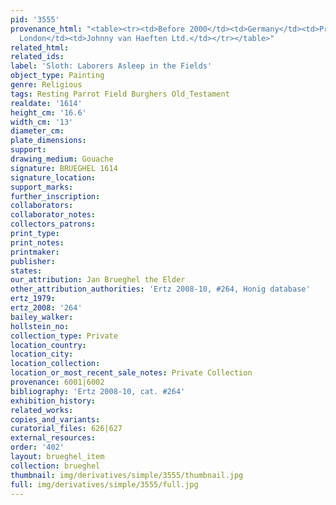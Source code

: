 ```yaml
---
pid: '3555'
provenance_html: "<table><tr><td>Before 2000</td><td>Germany</td><td>Private Collection</td></tr><tr><td>1997</td><td>England
  London</td><td>Johnny van Haeften Ltd.</td></tr></table>"
related_html: 
related_ids: 
label: 'Sloth: Laborers Asleep in the Fields'
object_type: Painting
genre: Religious
tags: Resting Parrot Field Burghers Old_Testament
realdate: '1614'
height_cm: '16.6'
width_cm: '13'
diameter_cm: 
plate_dimensions: 
support: 
drawing_medium: Gouache
signature: BRUEGHEL 1614
signature_location: 
support_marks: 
further_inscription: 
collaborators: 
collaborator_notes: 
collectors_patrons: 
print_type: 
print_notes: 
printmaker: 
publisher: 
states: 
our_attribution: Jan Brueghel the Elder
other_attribution_authorities: 'Ertz 2008-10, #264, Honig database'
ertz_1979: 
ertz_2008: '264'
bailey_walker: 
hollstein_no: 
collection_type: Private
location_country: 
location_city: 
location_collection: 
location_or_most_recent_sale_notes: Private Collection
provenance: 6001|6002
bibliography: 'Ertz 2008-10, cat. #264'
exhibition_history: 
related_works: 
copies_and_variants: 
curatorial_files: 626|627
external_resources: 
order: '402'
layout: brueghel_item
collection: brueghel
thumbnail: img/derivatives/simple/3555/thumbnail.jpg
full: img/derivatives/simple/3555/full.jpg
---
```

